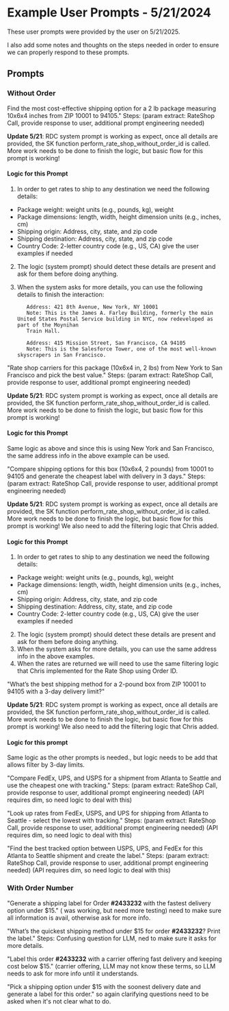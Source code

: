# Example User Prompts - 5/21/2024
These user prompts were provided by the user on 5/21/2025.

I also add some notes and thoughts on the steps needed in order to ensure we can properly respond to these prompts.

## Prompts

### Without Order
Find the most cost-effective shipping option for a 2 lb package measuring 10x6x4 inches from ZIP 10001 to 94105." Steps: (param extract: RateShop Call, provide response to user, additional prompt engineering needed)

**Update 5/21**: RDC system prompt is working as expect, once all details are provided, the SK function perform_rate_shop_without_order_id is called.  More work needs to be done to finish the logic, but basic flow for this prompt is working!

#### Logic for this Prompt
1. In order to get rates to ship to any destination we need the following details:
- Package weight: weight units (e.g., pounds, kg), weight
- Package dimensions: length, width, height dimension units (e.g., inches, cm)
- Shipping origin: Address, city, state, and zip code
- Shipping destination: Address, city, state, and zip code
- Country Code: 2-letter country code (e.g., US, CA) give the user examples if needed
2. The logic (system prompt) should detect these details are present and ask for them before doing anything.
3. When the system asks for more details, you can use the following details to finish the interaction:
   ```
      Address: 421 8th Avenue, New York, NY 10001
      Note: This is the James A. Farley Building, formerly the main United States Postal Service building in NYC, now redeveloped as part of the Moynihan 
      Train Hall.
   ```

   ```
      Address: 415 Mission Street, San Francisco, CA 94105
      Note: This is the Salesforce Tower, one of the most well-known skyscrapers in San Francisco.
   ```

"Rate shop carriers for this package (10x6x4 in, 2 lbs) from New York to San Francisco and pick the best value." Steps: (param extract: RateShop Call, provide response to user, additional prompt engineering needed)

**Update 5/21**: RDC system prompt is working as expect, once all details are provided, the SK function perform_rate_shop_without_order_id is called.  More work needs to be done to finish the logic, but basic flow for this prompt is working!

#### Logic for this Prompt
Same logic as above and since this is using New York and San Francisco, the same address info in the above example can be used.

"Compare shipping options for this box (10x6x4, 2 pounds) from 10001 to 94105 and generate the cheapest label with delivery in 3 days."  Steps: (param extract: RateShop Call, provide response to user, additional prompt engineering needed)

**Update 5/21**: RDC system prompt is working as expect, once all details are provided, the SK function perform_rate_shop_without_order_id is called.  More work needs to be done to finish the logic, but basic flow for this prompt is working!  We also need to add the filtering logic that Chris added.

#### Logic for this Prompt
1. In order to get rates to ship to any destination we need the following details:
- Package weight: weight units (e.g., pounds, kg), weight
- Package dimensions: length, width, height dimension units (e.g., inches, cm)
- Shipping origin: Address, city, state, and zip code
- Shipping destination: Address, city, state, and zip code
- Country Code: 2-letter country code (e.g., US, CA) give the user examples if needed
2. The logic (system prompt) should detect these details are present and ask for them before doing anything.
3. When the system asks for more details, you can use the same address info in the above examples.
4. When the rates are returned we will need to use the same filtering logic that Chris implemented for the Rate Shop using Order ID.

"What’s the best shipping method for a 2-pound box from ZIP 10001 to 94105 with a 3-day delivery limit?" 

**Update 5/21**: RDC system prompt is working as expect, once all details are provided, the SK function perform_rate_shop_without_order_id is called.  More work needs to be done to finish the logic, but basic flow for this prompt is working!  We also need to add the filtering logic that Chris added.

#### Logic for this prompt
Same logic as the other prompts is needed., but logic needs to be add that allows filter by 3-day limits.

"Compare FedEx, UPS, and USPS for a shipment from Atlanta to Seattle and use the cheapest one with tracking."  Steps: (param extract: RateShop Call, provide response to user, additional prompt engineering needed)  (API requires dim, so need logic to deal with this)

"Look up rates from FedEx, USPS, and UPS for shipping from Atlanta to Seattle - select the lowest with tracking."  Steps: (param extract: RateShop Call, provide response to user, additional prompt engineering needed)  (API requires dim, so need logic to deal with this)

"Find the best tracked option between USPS, UPS, and FedEx for this Atlanta to Seattle shipment and create the label."  Steps: (param extract: RateShop Call, provide response to user, additional prompt engineering needed)  (API requires dim, so need logic to deal with this)

### With Order Number
"Generate a shipping label for Order **#2433232** with the fastest delivery option under $15."
( was working, but need more testing)  need to make sure all information is avail, otherwise ask for more info.

"What’s the quickest shipping method under $15 for order **#2433232**? Print the label."
Steps:  Confusing question for LLM, ned to make sure it asks for more details.

"Label this order **#2433232** with a carrier offering fast delivery and keeping cost below $15."
(carrier offering, LLM may not know these terms, so LLM needs to ask for more info until it understands.

"Pick a shipping option under $15 with the soonest delivery date and generate a label for this order."
so again clarifying questions need to be asked when it's not clear what to do.  




